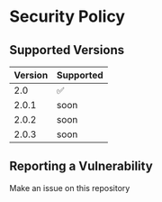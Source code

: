 # Security Policy

## Supported Versions


| Version | Supported          |
| ------- | ------------------ |
| 2.0   | :white_check_mark: |
| 2.0.1  | soon                |
| 2.0.2    |soon               |
| 2.0.3  | soon                |

## Reporting a Vulnerability

Make an issue on this repository
